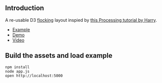 ## Introduction

A re-usable D3 [flocking](http://www.red3d.com/cwr/boids/) layout inspied by [this Processing tutorial by Harry](http://harry.me/2011/02/17/neat-algorithms---flocking).

* [Example](https://github.com/shuw/flock/blob/master/assets/js/example.coffee)
* [Demo](http://shuw.github.com/)
* [Video](http://www.youtube.com/v/XghaIxp7jIw&list?autoplay=1)


## Build the assets and load example

    npm install
    node app.js
    open http://localhost:5000